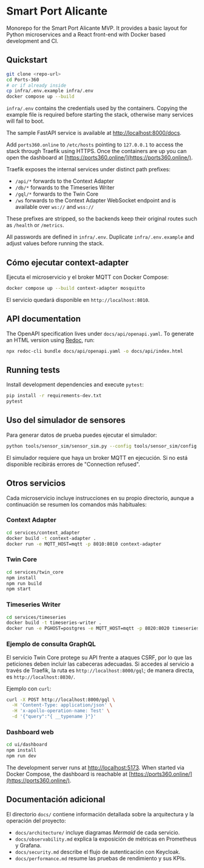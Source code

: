 # Smart Port Alicante

Monorepo for the Smart Port Alicante MVP. It provides a basic layout for Python
microservices and a React front-end with Docker based development and CI.

## Quickstart

```bash
git clone <repo-url>
cd Ports-360
# or if already inside
cp infra/.env.example infra/.env
docker compose up --build
```

`infra/.env` contains the credentials used by the containers. Copying the
example file is required before starting the stack, otherwise many services will
fail to boot.

The sample FastAPI service is available at [http://localhost:8000/docs](http://localhost:8000/docs).

Add `ports360.online` to `/etc/hosts` pointing to `127.0.0.1` to access the stack through Traefik using HTTPS.
Once the containers are up you can open the dashboard at [https://ports360.online/](https://ports360.online/).

Traefik exposes the internal services under distinct path prefixes:

- `/api/*` forwards to the Context Adapter
- `/db/*` forwards to the Timeseries Writer
- `/gql/*` forwards to the Twin Core
- `/ws` forwards to the Context Adapter WebSocket endpoint and is
  available over `ws://` and `wss://`

These prefixes are stripped, so the backends keep their original routes such as `/health` or `/metrics`.

All passwords are defined in `infra/.env`. Duplicate `infra/.env.example` and adjust values before running the stack.


## Cómo ejecutar context-adapter

Ejecuta el microservicio y el broker MQTT con Docker Compose:

```bash
docker compose up --build context-adapter mosquitto
```

El servicio quedará disponible en `http://localhost:8010`.


## API documentation

The OpenAPI specification lives under `docs/api/openapi.yaml`. To generate an
HTML version using [Redoc](https://github.com/Redocly/redoc), run:

```bash
npx redoc-cli bundle docs/api/openapi.yaml -o docs/api/index.html
```

## Running tests

Install development dependencies and execute `pytest`:

```bash
pip install -r requirements-dev.txt
pytest
```

## Uso del simulador de sensores

Para generar datos de prueba puedes ejecutar el simulador:

```bash
python tools/sensor_sim/sensor_sim.py --config tools/sensor_sim/config.yaml --mqtt-host localhost --rate 1
```

El simulador requiere que haya un broker MQTT en ejecución. Si no está disponible
recibirás errores de "Connection refused".

## Otros servicios

Cada microservicio incluye instrucciones en su propio directorio, aunque a
continuación se resumen los comandos más habituales:

### Context Adapter

```bash
cd services/context_adapter
docker build -t context-adapter .
docker run -e MQTT_HOST=mqtt -p 8010:8010 context-adapter
```

### Twin Core

```bash
cd services/twin_core
npm install
npm run build
npm start
```

### Timeseries Writer

```bash
cd services/timeseries
docker build -t timeseries-writer .
docker run -e PGHOST=postgres -e MQTT_HOST=mqtt -p 8020:8020 timeseries-writer
```

### Ejemplo de consulta GraphQL

El servicio Twin Core protege su API frente a ataques CSRF, por lo que las
peticiones deben incluir las cabeceras adecuadas. Si accedes al servicio a
través de Traefik, la ruta es `http://localhost:8000/gql`; de manera directa, es
`http://localhost:8030/`.

Ejemplo con `curl`:

```bash
curl -X POST http://localhost:8000/gql \
  -H 'Content-Type: application/json' \
  -H 'x-apollo-operation-name: Test' \
  -d '{"query":"{ __typename }"}'
```

### Dashboard web

```bash
cd ui/dashboard
npm install
npm run dev
```
The development server runs at [http://localhost:5173](http://localhost:5173). When started via Docker Compose, the dashboard is reachable at [https://ports360.online/](https://ports360.online/).

## Documentación adicional

El directorio `docs/` contiene información detallada sobre la arquitectura y la operación del proyecto:

- `docs/architecture/` incluye diagramas *Mermaid* de cada servicio.
- `docs/observability.md` explica la exposición de métricas en Prometheus y Grafana.
- `docs/security.md` describe el flujo de autenticación con Keycloak.
- `docs/performance.md` resume las pruebas de rendimiento y sus KPIs.
